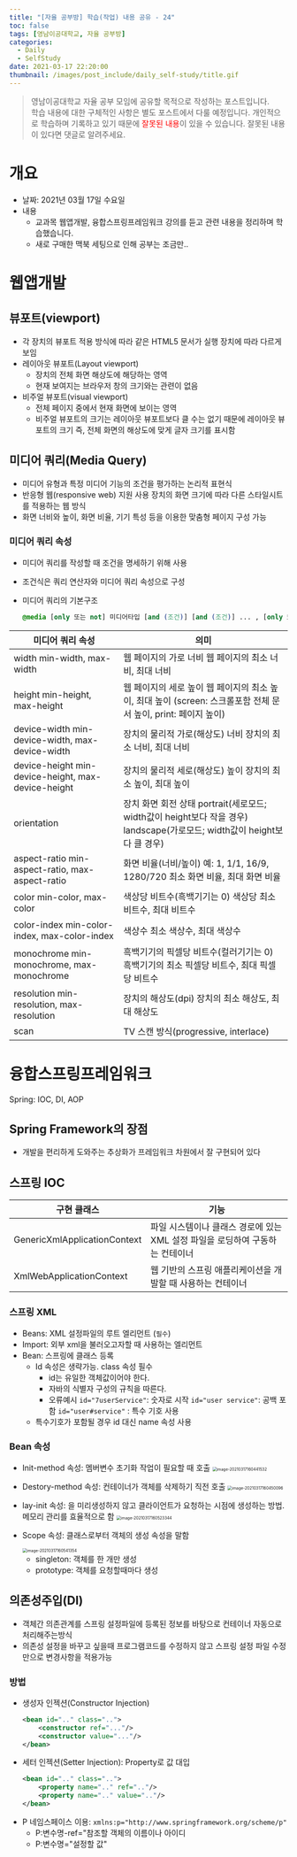 ```yaml
---
title: "[자율 공부방] 학습(작업) 내용 공유 - 24"
toc: false
tags: [영남이공대학교, 자율 공부방]
categories:
  - Daily
  - SelfStudy
date: 2021-03-17 22:20:00
thumbnail: /images/post_include/daily_self-study/title.gif
---
```

> 영남이공대학교 자율 공부 모임에 공유할 목적으로 작성하는 포스트입니다.  
> 학습 내용에 대한 구체적인 사항은 별도 포스트에서 다룰 예정입니다.
> 개인적으로 학습하며 기록하고 있기 때문에 <font color='red'>잘못된 내용</font>이 있을 수 있습니다. 잘못된 내용이 있다면 댓글로 알려주세요.  

# 개요
* 날짜: 2021년 03월 17일 수요일
* 내용
    * 교과목 웹앱개발, 융합스프링프레임워크 강의를 듣고 관련 내용을 정리하며 학습했습니다.
    * 새로 구매한 맥북 세팅으로 인해 공부는 조금만..

# 웹앱개발
## 뷰포트(viewport)

* 각 장치의 뷰포트 적용 방식에 따라 같은 HTML5 문서가 실행 장치에 따라 다르게 보임
* 레이아웃 뷰포트(Layout viewport)
    * 장치의 전체 화면 해상도에 해당하는 영역
    * 현재 보여지는 브라우저 창의 크기와는 관련이 없음
* 비주얼 뷰포트(visual viewport)
    * 전체 페이지 중에서 현재 화면에 보이는 영역
    * 비주얼 뷰포트의 크기는 레이아웃 뷰포트보다 클 수는 없기 때문에 레이아웃 뷰포트의 크기 즉, 전체 화면의 해상도에 맞게 글자 크기를 표시함

## 미디어 쿼리(Media Query)

* 미디어 유형과 특정 미디어 기능의 조건을 평가하는 논리적 표현식
* 반응형 웹(responsive web) 지원
  사용 장치의 화면 크기에 따라 다른 스타일시트를 적용하는 웹 방식
* 화면 너비와 높이, 화면 비율, 기기 특성 등을 이용한 맞춤형 페이지 구성 가능

### 미디어 쿼리 속성

* 미디어 쿼리를 작성할 때 조건을 명세하기 위해 사용

* 조건식은 쿼리 연산자와 미디어 쿼리 속성으로 구성

* 미디어 쿼리의 기본구조

  ```css
  @media [only 또는 not] 미디어타입 [and (조건)] [and (조건)] ... , [only 또는 not] 미디어타입 [and (조건)]
  ```

| 미디어 쿼리 속성                                    | 의미                                                         |
| --------------------------------------------------- | ------------------------------------------------------------ |
| width  min-width, max-width                         | 웹 페이지의 가로 너비  웹 페이지의 최소 너비, 최대  너비     |
| height  min-height, max-height                      | 웹 페이지의 세로 높이  웹 페이지의 최소 높이, 최대  높이  (screen: 스크롤포함  전체 문서 높이, print: 페이지  높이) |
| device-width  min-device-width, max-device-width    | 장치의 물리적 가로(해상도) 너비  장치의 최소 너비,  최대 너비 |
| device-height  min-device-height, max-device-height | 장치의 물리적 세로(해상도) 높이  장치의 최소 높이,  최대 높이 |
| orientation                                         | 장치 화면 회전 상태  portrait(세로모드; width값이 height보다  작을 경우)  landscape(가로모드;  width값이  height보다 클 경우) |
| aspect-ratio  min-aspect-ratio, max-aspect-ratio    | 화면 비율(너비/높이)  예:  1, 1/1, 16/9, 1280/720  최소 화면 비율,  최대 화면 비율 |
| color  min-color, max-color                         | 색상당 비트수(흑백기기는  0)  색상당 최소 비트수, 최대  비트수 |
| color-index  min-color-index, max-color-index       | 색상수  최소 색상수,  최대 색상수                            |
| monochrome  min-monochrome, max-monochrome          | 흑백기기의 픽셀당 비트수(컬러기기는 0)  흑백기기의 최소 픽셀당 비트수, 최대  픽셀당 비트수 |
| resolution  min-resolution, max-resolution          | 장치의 해상도(dpi)  장치의 최소 해상도, 최대  해상도         |
| scan                                                | TV 스캔  방식(progressive, interlace)                        |

# 융합스프링프레임워크
Spring: IOC, DI, AOP

## Spring Framework의 장점

* 개발을 편리하게 도와주는 추상화가 프레임워크 차원에서 잘 구현되어 있다

## 스프링 IOC

| 구현 클래스                  | 기능                                                         |
| ---------------------------- | ------------------------------------------------------------ |
| GenericXmlApplicationContext | 파일 시스템이나 클래스 경로에 있는 XML 설정 파일을 로딩하여 구동하는 컨테이너 |
| XmlWebApplicationContext     | 웹 기반의 스프링 애플리케이션을 개발할 때 사용하는 컨테이너  |

### 스프링 XML

* Beans: XML 설정파일의 루트 엘리먼트 (`필수`)
* Import: 외부 xml을 불러오고자할 때 사용하는 엘리먼트
* Bean: 스프링에 클래스 등록
    * Id 속성은 생략가능. class 속성 필수
        * id는 유일한 객체값이어야 한다.
        * 자바의 식별자 구성의 규칙을 따른다.
        * 오류예시
          `id="7userService"`: 숫자로 시작
          `id="user service"`: 공백 포함
          `id="user#service"` : 특수 기호 사용
    * 특수기호가 포함될 경우 id 대신 name 속성 사용

### Bean 속성

* Init-method 속성: 멤버변수 초기화 작업이 필요할 때 호출
  <img src="/images/post_include/daily_self-study/image-20210317160441532.png" alt="image-20210317160441532" style="zoom:50%;" />
* Destory-method 속성: 컨테이너가 객체를 삭제하기 직전 호출
  <img src="/images/post_include/daily_self-study/image-20210317160450096.png" alt="image-20210317160450096" style="zoom:50%;" />
* lay-init 속성: <bean>을 미리생성하지 않고 클라이언트가 요청하는 시점에 생성하는 방법. 메모리 관리를 효율적으로 함
  <img src="/images/post_include/daily_self-study/image-20210317160523344.png" alt="image-20210317160523344" style="zoom:50%;" />
* Scope 속성: 클래스로부터 객체의 생성 속성을  말함
  
  <img src="/images/post_include/daily_self-study/image-20210317160541354.png" alt="image-20210317160541354" style="zoom:50%;" />
  
    * singleton: 객체를 한 개만 생성
    * prototype: 객체를 요청할때마다 생성

## 의존성주입(DI)

* 객체간 의존관계를 스프링 설정파일에 등록된 정보를 바탕으로 컨테이너 자동으로 처리해주는방식
* 의존성 설정을 바꾸고 싶을때 프로그램코드를 수정하지 않고 스프링 설정 파일 수정만으로 변경사항을 적용가능

### 방법
* 생성자 인젝션(Constructor Injection)
    ```xml
    <bean id=".." class="..">
        <constructor ref="..."/>
        <constructor value="..."/>
    </bean>
    ```
* 세터 인젝션(Setter Injection): Property로 값 대입
    ```xml
    <bean id=".." class="..">
        <property name=".." ref=".."/>
        <property name=".." value=".."/>
    </bean>
    ```
* P 네임스페이스 이용: `xmlns:p="http://www.springframework.org/scheme/p"`
    * P:변수명-ref="참조할 객체의 이름이나 아이디
    * P:변수명="설정할 값"